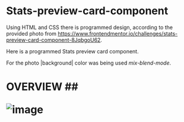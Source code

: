 # Stats-preview-card-component

Using HTML and CSS there is programmed design, according to the provided photo from https://www.frontendmentor.io/challenges/stats-preview-card-component-8JqbgoU62.

Here is a programmed Stats preview card component.

For the photo |background| color was being used *mix-blend-mode*.


<h1> OVERVIEW
##

![image](https://user-images.githubusercontent.com/59334766/212987001-1994b874-2765-48f3-bb6a-3f4ce0785edb.png)


